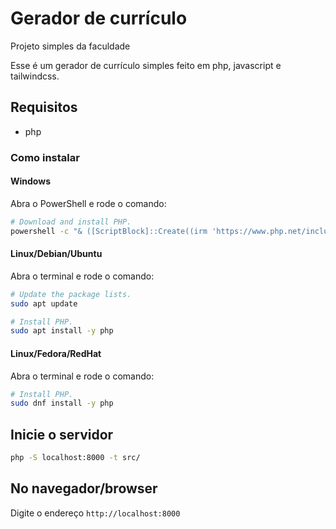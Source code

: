 # Gerador de currículo
Projeto simples da faculdade

Esse é um gerador de currículo simples feito em php, javascript e tailwindcss.

## Requisitos

 - php

### Como instalar

#### Windows

Abra o PowerShell e rode o comando:
```sh
# Download and install PHP.
powershell -c "& ([ScriptBlock]::Create((irm 'https://www.php.net/include/download-instructions/windows.ps1'))) -Version 8.4"
```

#### Linux/Debian/Ubuntu

Abra o terminal e rode o comando:
```sh
# Update the package lists.
sudo apt update

# Install PHP.
sudo apt install -y php
```

#### Linux/Fedora/RedHat

Abra o terminal e rode o comando:
```sh
# Install PHP.
sudo dnf install -y php
```

## Inicie o servidor

```sh
php -S localhost:8000 -t src/
```

## No navegador/browser

Digite o endereço 
`http://localhost:8000`

